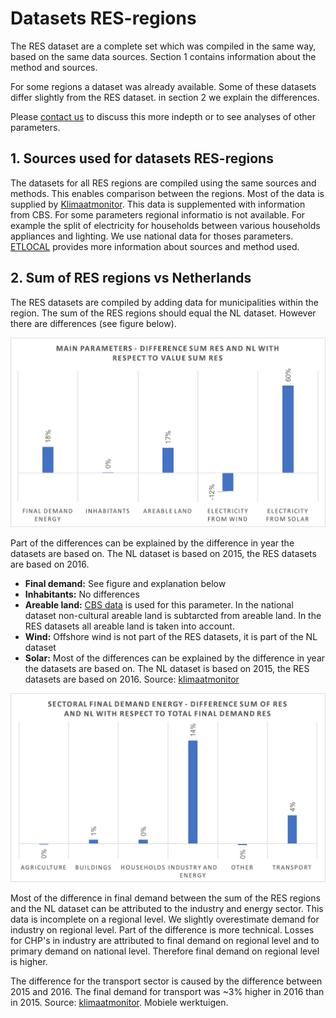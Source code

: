# Datasets RES-regions

The RES dataset are a complete set which was compiled in the same way, based on the same data sources. Section 1 contains information about the method and sources. 

For some regions a dataset was already available. Some of these datasets differ slightly from the RES dataset. in section 2 we explain the differences. 

Please [contact us](https://quintel.com/contact) to discuss this more indepth or to see analyses of other parameters.

## 1. Sources used for datasets RES-regions

The datasets for all RES regions are compiled using the same sources and methods. This enables comparison between the regions. Most of the data is supplied by [Klimaatmonitor](https://klimaatmonitor.databank.nl). This data is supplemented with information from CBS. For some parameters regional informatio is not available. For example the split of electricity for households between various households appliances and lighting. We use national data for thoses parameters. [ETLOCAL](https://beta-local.energytransitionmodel.com/) provides more information about sources and method used. 

## 2. Sum of RES regions vs Netherlands

The RES datasets are compiled by adding data for municipalities within the region. The sum of the RES regions should equal the NL dataset. However there are differences (see figure below).

![](../images/sum_main_parameters.png)

Part of the differences can be explained by the difference in year the datasets are based on. The NL dataset is based on 2015, the RES datasets are based on 2016. 

* **Final demand:** See figure and explanation below
* **Inhabitants:** No differences
* **Areable land:** [CBS data](c) is used for this parameter. In the national dataset non-cultural areable land is subtarcted from areable land. In the RES datasets all areable land is taken into account. 
* **Wind:** Offshore wind is not part of the RES datasets, it is part of the NL dataset
* **Solar:** Most of the differences can be explained by the difference in year the datasets are based on. The NL dataset is based on 2015, the RES datasets are based on 2016. Source: [klimaatmonitor](https://klimaatmonitor.databank.nl/Jive?workspace_guid=3cb85006-aa69-4c0f-8cd8-688768e57511)

![](../images/sum_final_demand_sectoral.png)

Most of the difference in final demand between the sum of the RES regions and the NL dataset can be attributed to the industry and energy sector. This data is incomplete on a regional level. We slightly overestimate demand for industry on regional level. Part of the difference is more technical. Losses for CHP's in industry are attributed to final demand on regional level and to primary demand on national level. Therefore final demand on regional level is higher.

The difference for the transport sector is caused by the difference between 2015 and 2016. The final demand for transport was ~3% higher in 2016 than in 2015. Source: [klimaatmonitor](https://klimaatmonitor.databank.nl/Jive?workspace_guid=3cb85006-aa69-4c0f-8cd8-688768e57511). Mobiele werktuigen.

 


